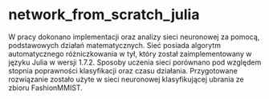 # network_from_scratch_julia
W pracy dokonano implementacji oraz analizy sieci
neuronowej za pomocą, podstawowych działań matematycznych. Sieć posiada algorytm automatycznego różniczkowania w tył, który został zaimplementowany w języku
Julia w wersji 1.7.2. Sposoby uczenia sieci porównano pod
względem stopnia poprawności klasyfikacji oraz czasu
działania. Przygotowane rozwiązanie zostało użyte w sieci
neuronowej klasyfikującej ubrania ze zbioru FashionMMIST.
